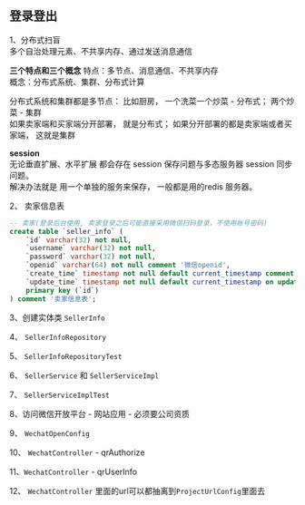 ## 登录登出

1、分布式扫盲                         
多个自治处理元素、不共享内存、通过发送消息通信

**三个特点和三个概念**
特点：多节点、消息通信、不共享内存                       
概念：分布式系统、集群、分布式计算

分布式系统和集群都是多节点： 比如厨房， 一个洗菜一个炒菜 - 分布式； 两个炒菜 - 集群                          
如果卖家端和买家端分开部署， 就是分布式； 如果分开部署的都是卖家端或者买家端， 这就是集群                          

**session**                         
无论垂直扩展、水平扩展 都会存在 session 保存问题与多态服务器 session 同步问题。                   
解决办法就是 用一个单独的服务来保存， 一般都是用的redis 服务器。 

2、 卖家信息表                    
```sql
-- 卖家(登录后台使用, 卖家登录之后可能直接采用微信扫码登录，不使用账号密码)
create table `seller_info` (
    `id` varchar(32) not null,
    `username` varchar(32) not null,
    `password` varchar(32) not null,
    `openid` varchar(64) not null comment '微信openid',
    `create_time` timestamp not null default current_timestamp comment '创建时间',
    `update_time` timestamp not null default current_timestamp on update current_timestamp comment '修改时间',
    primary key (`id`)
) comment '卖家信息表';
``` 

3、创建实体类 `SellerInfo`

4、 `SellerInfoRepository`

5、 `SellerInfoRepositoryTest`

6、 `SellerService` 和 `SellerServiceImpl`

7、 `SellerServiceImplTest`

8、访问微信开放平台 - 网站应用 - 必须要公司资质

9、 `WechatOpenConfig`

10、 `WechatController` - qrAuthorize

11、`WechatController` - qrUserInfo

12、 `WechatController` 里面的url可以都抽离到`ProjectUrlConfig`里面去

